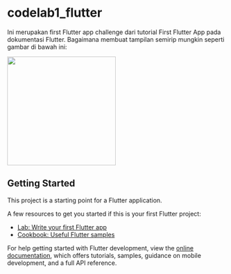 # codelab1_flutter

Ini merupakan first Flutter app challenge dari tutorial First Flutter App pada dokumentasi Flutter. Bagaimana membuat tampilan semirip mungkin seperti gambar di bawah ini:

<img src="https://github.com/evlstari/e-consult-app/blob/main/images/login.png" width="250">

## Getting Started

This project is a starting point for a Flutter application.

A few resources to get you started if this is your first Flutter project:

- [Lab: Write your first Flutter app](https://docs.flutter.dev/get-started/codelab)
- [Cookbook: Useful Flutter samples](https://docs.flutter.dev/cookbook)

For help getting started with Flutter development, view the
[online documentation](https://docs.flutter.dev/), which offers tutorials,
samples, guidance on mobile development, and a full API reference.
